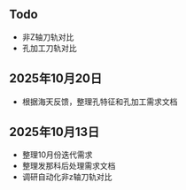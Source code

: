 ## Todo
- 非Z轴刀轨对比
- 孔加工刀轨对比

## 2025年10月20日
- 根据海天反馈，整理孔特征和孔加工需求文档

## 2025年10月13日
- 整理10月份迭代需求
- 整理发那科后处理需求文档
- 调研自动化非z轴刀轨对比